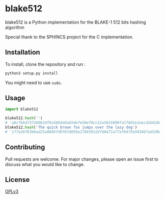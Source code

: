 # blake512

blake512 is a Python implementation for the BLAKE-1 512 bits hashing algorithm

Special thank to the SPHINCS project for the C implementation.

## Installation

To install, clone the repository and run :
```bash
python3 setup.py install
```

You might need to use `sudo`.

## Usage

```python
import blake512

blake512.hash('')
# 'a8cfbbd73726062df0c6864dda65defe58ef0cc52a5625090fa17601e1eecd1b628e94f396ae402a00acc9eab77b4d4c2e852aaaa25a636d80af3fc7913ef5b8'
blake512.hash('The quick brown fox jumps over the lazy dog')
# '1f7e26f63b6ad25a0896fd978fd050a1766391d2fd0471a77afb975e5034b7ad2d9ccf8dfb47abbbe656e1b82fbc634ba42ce186e8dc5e1ce09a885d41f43451'
```

## Contributing
Pull requests are welcome. For major changes, please open an issue first to discuss what you would like to change.

## License
[GPLv3](https://www.gnu.org/licenses/gpl-3.0.html)
